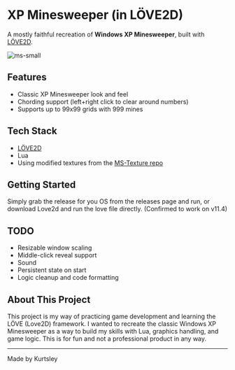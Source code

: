 
# XP Minesweeper (in LÖVE2D)

A mostly faithful recreation of **Windows XP Minesweeper**, built with [LÖVE2D](https://love2d.org/).

![ms-small](https://github.com/user-attachments/assets/0d321818-dfba-4cf5-a060-eb2bf408d353)

## Features

- Classic XP Minesweeper look and feel
- Chording support (left+right click to clear around numbers)
- Supports up to 99x99 grids with 999 mines

## Tech Stack

- [LÖVE2D](https://love2d.org/)
- Lua
- Using modified textures from the [MS-Texture repo](https://github.com/Minesweeper-World/MS-Texture)

## Getting Started

Simply grab the release for you OS from the releases page and run, or download Love2d and run the love file directly. (Confirmed to work on v11.4)

## TODO

- Resizable window scaling
- Middle-click reveal support
- Sound
- Persistent state on start
- Logic cleanup and code formatting

## About This Project

This project is my way of practicing game development and learning the LÖVE (Love2D) framework. I wanted to recreate the classic Windows XP Minesweeper as a way to build my skills with Lua, graphics handling, and game logic. This is for fun and not a professional product in any way.

---

Made by Kurtsley
